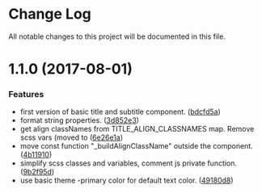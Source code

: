 # Change Log

All notable changes to this project will be documented in this file.

<a name="1.1.0"></a>
# 1.1.0 (2017-08-01)


### Features

* first version of basic title and subtitle component. ([bdcfd5a](https://github.com/SUI-Components/sui-components/commit/bdcfd5a))
* format string properties. ([3d852e3](https://github.com/SUI-Components/sui-components/commit/3d852e3))
* get align classNames from TITLE_ALIGN_CLASSNAMES map. Remove scss vars (moved to ([6e26e1a](https://github.com/SUI-Components/sui-components/commit/6e26e1a))
* move const function "_buildAlignClassName" outside the component. ([4b11910](https://github.com/SUI-Components/sui-components/commit/4b11910))
* simplify scss classes and variables, comment js private function. ([9b2f95d](https://github.com/SUI-Components/sui-components/commit/9b2f95d))
* use basic theme -primary color for default text color. ([49180d8](https://github.com/SUI-Components/sui-components/commit/49180d8))



